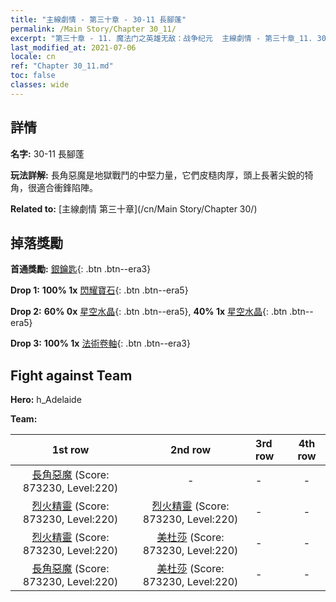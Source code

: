 ```yaml
---
title: "主線劇情 - 第三十章 - 30-11 長腳蓬"
permalink: /Main Story/Chapter 30_11/
excerpt: "第三十章 - 11. 魔法门之英雄无敌：战争纪元  主線劇情 - 第三十章_11. 30-11 長腳蓬"
last_modified_at: 2021-07-06
locale: cn
ref: "Chapter 30_11.md"
toc: false
classes: wide
---
```


## 詳情

 **名字:** 30-11 長腳蓬

 **玩法詳解:** 長角惡魔是地獄戰鬥的中堅力量，它們皮糙肉厚，頭上長著尖銳的犄角，很適合衝鋒陷陣。

 **Related to:** [主線劇情 第三十章](/cn/Main Story/Chapter 30/)

## 掉落獎勵

 **首通獎勵:** [銀鑰匙](/cn/Items/con_693/){: .btn .btn--era3}

 **Drop 1:** **100% 1x** [閃耀寶石](/cn/Items/mat_100/){: .btn .btn--era5}

 **Drop 2:** **60% 0x** [星空水晶](/cn/Items/mat_94/){: .btn .btn--era5}, **40% 1x** [星空水晶](/cn/Items/mat_94/){: .btn .btn--era5}

 **Drop 3:** **100% 1x** [法術卷軸](/cn/Items/con_694/){: .btn .btn--era3}


## Fight against Team
 **Hero:** h_Adelaide

 **Team:**


  | 1st row | 2nd row | 3rd row | 4th row |
  |:----:|:----:|:----|:----:|
  | [長角惡魔](/cn/units/Demon/) (Score: 873230, Level:220)  | - | - | - |
  | [烈火精靈](/cn/units/Efreeti/) (Score: 873230, Level:220)  | [烈火精靈](/cn/units/Efreeti/) (Score: 873230, Level:220)  | - | - |
  | [烈火精靈](/cn/units/Efreeti/) (Score: 873230, Level:220)  | [美杜莎](/cn/units/Medusa/) (Score: 873230, Level:220)  | - | - |
  | [長角惡魔](/cn/units/Demon/) (Score: 873230, Level:220)  | [美杜莎](/cn/units/Medusa/) (Score: 873230, Level:220)  | - | - |


